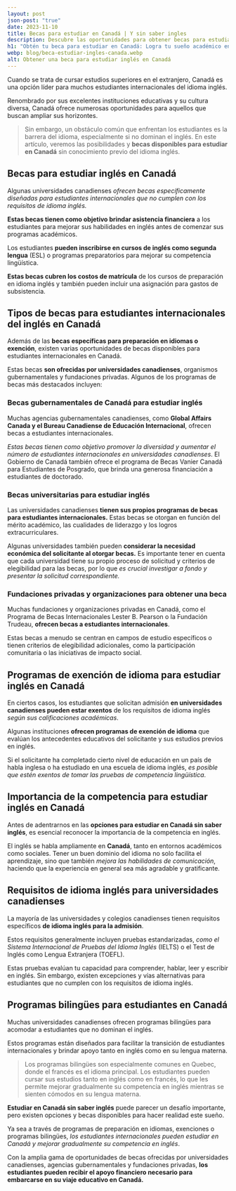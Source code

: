 ```yaml
---
layout: post
json-post: "true"
date: 2023-11-10
title: Becas para estudiar en Canadá | Y sin saber ingles
description: Descubre las oportunidades para obtener becas para estudiar inglés en Canadá. No tienes que saber el idioma. Consíguela desde cualquier país
h1: "Obtén tu beca para estudiar en Canadá: Logra tu sueño académico en el extranjero"
webp: blog/beca-estudiar-ingles-canada.webp
alt: Obtener una beca para estudiar inglés en Canadá
---
```

Cuando se trata de cursar estudios superiores en el extranjero, Canadá es una opción líder para muchos estudiantes internacionales del idioma inglés.

Renombrado por sus excelentes instituciones educativas y su cultura diversa, Canadá ofrece numerosas oportunidades para aquellos que buscan ampliar sus horizontes.

> Sin embargo, un obstáculo común que enfrentan los estudiantes es la barrera del idioma, especialmente si no dominan el inglés. En este artículo, veremos las posibilidades y **becas disponibles para estudiar en Canadá** sin conocimiento previo del idioma inglés.

## Becas para estudiar inglés en Canadá

Algunas universidades canadienses *ofrecen becas específicamente diseñadas para estudiantes internacionales que no cumplen con los requisitos de idioma inglés.*

**Estas becas tienen como objetivo brindar asistencia financiera** a los estudiantes para mejorar sus habilidades en inglés antes de comenzar sus programas académicos.

Los estudiantes **pueden inscribirse en cursos de inglés como segunda lengua** (ESL) o programas preparatorios para mejorar su competencia lingüística.

**Estas becas cubren los costos de matrícula** de los cursos de preparación en idioma inglés y también pueden incluir una asignación para gastos de subsistencia.

## Tipos de becas para estudiantes internacionales del inglés en Canadá

Además de las **becas específicas para preparación en idiomas o exención**, existen varias oportunidades de becas disponibles para estudiantes internacionales en Canadá.

Estas becas **son ofrecidas por universidades canadienses**, organismos gubernamentales y fundaciones privadas. Algunos de los programas de becas más destacados incluyen:

### Becas gubernamentales de Canadá para estudiar inglés

Muchas agencias gubernamentales canadienses, como **Global Affairs Canada y el Bureau Canadiense de Educación Internacional**, ofrecen becas a estudiantes internacionales.

*Estas becas tienen como objetivo promover la diversidad y aumentar el número de estudiantes internacionales en universidades canadienses*. El Gobierno de Canadá también ofrece el programa de Becas Vanier Canadá para Estudiantes de Posgrado, que brinda una generosa financiación a estudiantes de doctorado.

### Becas universitarias para estudiar inglés

Las universidades canadienses **tienen sus propios programas de becas para estudiantes internacionales.** Estas becas se otorgan en función del mérito académico, las cualidades de liderazgo y los logros extracurriculares.

Algunas universidades también pueden **considerar la necesidad económica del solicitante al otorgar becas.** Es importante tener en cuenta que cada universidad tiene su propio proceso de solicitud y criterios de elegibilidad para las becas, por lo que *es crucial investigar a fondo y presentar la solicitud correspondiente.*

### Fundaciones privadas y organizaciones para obtener una beca

Muchas fundaciones y organizaciones privadas en Canadá, como el Programa de Becas Internacionales Lester B. Pearson o la Fundación Trudeau, **ofrecen becas a estudiantes internacionales**.

 Estas becas a menudo se centran en campos de estudio específicos o tienen criterios de elegibilidad adicionales, como la participación comunitaria o las iniciativas de impacto social.

## Programas de exención de idioma para estudiar inglés en Canadá

En ciertos casos, los estudiantes que solicitan admisión **en universidades canadienses pueden estar exentos** de los requisitos de idioma inglés *según sus calificaciones académicas*.

Algunas instituciones **ofrecen programas de exención de idioma** que evalúan los antecedentes educativos del solicitante y sus estudios previos en inglés.

Si el solicitante ha completado cierto nivel de educación en un país de habla inglesa o ha estudiado en una escuela de idioma inglés, *es posible que estén exentos de tomar las pruebas de competencia lingüística*.

## Importancia de la competencia para estudiar inglés en Canadá

Antes de adentrarnos en las **opciones para estudiar en Canadá sin saber inglés**, es esencial reconocer la importancia de la competencia en inglés.

El inglés se habla ampliamente en **Canadá**, tanto en entornos académicos como sociales. Tener un buen dominio del idioma no solo facilita el aprendizaje, sino que también *mejora las habilidades de comunicación*, haciendo que la experiencia en general sea más agradable y gratificante.

## Requisitos de idioma inglés para universidades canadienses

La mayoría de las universidades y colegios canadienses tienen requisitos específicos **de idioma inglés para la admisión**.

Estos requisitos generalmente incluyen pruebas estandarizadas, *como el Sistema Internacional de Pruebas del Idioma Inglés* (IELTS) o el Test de Inglés como Lengua Extranjera (TOEFL).

Estas pruebas evalúan tu capacidad para comprender, hablar, leer y escribir en inglés. Sin embargo, existen excepciones y vías alternativas para estudiantes que no cumplen con los requisitos de idioma inglés.

## Programas bilingües para estudiantes en Canadá

Muchas universidades canadienses ofrecen programas bilingües para acomodar a estudiantes que no dominan el inglés.

Estos programas están diseñados para facilitar la transición de estudiantes internacionales y brindar apoyo tanto en inglés como en su lengua materna.

> Los programas bilingües son especialmente comunes en Quebec, donde el francés es el idioma principal. Los estudiantes pueden cursar sus estudios tanto en inglés como en francés, lo que les permite mejorar gradualmente su competencia en inglés mientras se sienten cómodos en su lengua materna.

**Estudiar en Canadá sin saber inglés** puede parecer un desafío importante, pero existen opciones y becas disponibles para hacer realidad este sueño.

Ya sea a través de programas de preparación en idiomas, exenciones o programas bilingües, *los estudiantes internacionales pueden estudiar en Canadá y mejorar gradualmente su competencia en inglés*.

Con la amplia gama de oportunidades de becas ofrecidas por universidades canadienses, agencias gubernamentales y fundaciones privadas, **los estudiantes pueden recibir el apoyo financiero necesario para embarcarse en su viaje educativo en Canadá.**
